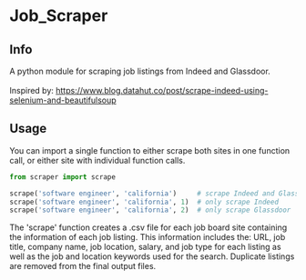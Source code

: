 # Job_Scraper
## Info
A python module for scraping job listings from Indeed and Glassdoor. <br><br>
Inspired by: https://www.blog.datahut.co/post/scrape-indeed-using-selenium-and-beautifulsoup

## Usage
You can import a single function to either scrape both sites in one function call, or either site with individual function calls. 

```python
from scraper import scrape

scrape('software engineer', 'california')     # scrape Indeed and Glassdoor
scrape('software engineer', 'california', 1)  # only scrape Indeed
scrape('software engineer', 'california', 2)  # only scrape Glassdoor
```

The 'scrape' function creates a .csv file for each job board site containing the information of each job listing. This information includes the: URL, job title, company name, job location, salary, and job type for each listing as well as the job and location keywords used for the search. Duplicate listings are removed from the final output files.
